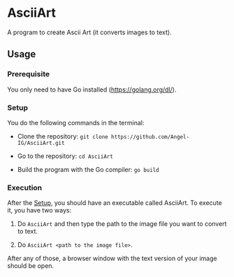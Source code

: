 # AsciiArt
A program to create Ascii Art (it converts images to text).

## Usage

### Prerequisite
You only need to have Go installed (https://golang.org/dl/).

### Setup
You do the following commands in the terminal:

* Clone the repository: `git clone https://github.com/Angel-IG/AsciiArt.git`

* Go to the repository: `cd AsciiArt`

* Build the program with the Go compiler: `go build`

### Execution
After the [Setup](#setup), you should have an executable called AsciiArt. To execute it, you have two ways:

1. Do `AsciiArt` and then type the path to the image file you want to convert to text.

2. Do `AsciiArt <path to the image file>`.

After any of those, a browser window with the text version of your image should be open.
